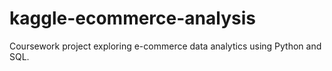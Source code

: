 # kaggle-ecommerce-analysis
Coursework project exploring e-commerce data analytics using Python and SQL.
